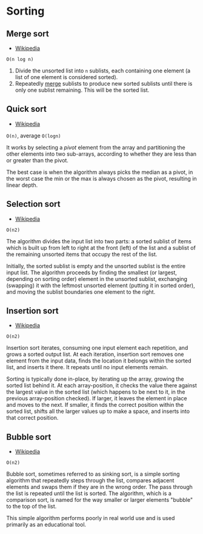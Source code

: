 # Sorting

## Merge sort

- [Wikipedia](https://en.wikipedia.org/wiki/Merge_sort)

`O(n log n)`

1. Divide the unsorted list into `n` sublists, each containing one element (a list of one element is considered sorted).
2. Repeatedly [merge](https://en.wikipedia.org/wiki/Merge_algorithm) sublists to produce new sorted sublists until there
   is only one sublist remaining. This will be the sorted list.

## Quick sort

- [Wikipedia](https://en.wikipedia.org/wiki/Quicksort)

`O(n)`, average `O(logn)`

It works by selecting a _pivot_ element from the array and partitioning the other elements into two sub-arrays,
according to whether they are less than or greater than the pivot.

The best case is when the algorithm always picks the median as a pivot, in the worst case the min or the max is always
chosen as the pivot, resulting in linear depth.

## Selection sort

- [Wikipedia](https://en.wikipedia.org/wiki/Selection_sort)

`O(n2)`

The algorithm divides the input list into two parts: a sorted sublist of items which is built up from left to right at
the front (left) of the list and a sublist of the remaining unsorted items that occupy the rest of the list.

Initially, the sorted sublist is empty and the unsorted sublist is the entire input list. The algorithm proceeds by
finding the smallest (or largest, depending on sorting order) element in the unsorted sublist, exchanging (swapping) it
with the leftmost unsorted element (putting it in sorted order), and moving the sublist boundaries one element to the
right.

## Insertion sort

- [Wikipedia](https://en.wikipedia.org/wiki/Insertion_sort)

`O(n2)`

Insertion sort iterates, consuming one input element each repetition, and grows a sorted output list. At each iteration,
insertion sort removes one element from the input data, finds the location it belongs within the sorted list, and
inserts it there. It repeats until no input elements remain.

Sorting is typically done in-place, by iterating up the array, growing the sorted list behind it. At each
array-position, it checks the value there against the largest value in the sorted list (which happens to be next to it,
in the previous array-position checked). If larger, it leaves the element in place and moves to the next. If smaller, it
finds the correct position within the sorted list, shifts all the larger values up to make a space, and inserts into
that correct position.

## Bubble sort

- [Wikipedia](https://en.wikipedia.org/wiki/Bubble_sort)

`O(n2)`

Bubble sort, sometimes referred to as sinking sort, is a simple sorting algorithm that repeatedly steps through the
list, compares adjacent elements and swaps them if they are in the wrong order. The pass through the list is repeated
until the list is sorted. The algorithm, which is a comparison sort, is named for the way smaller or larger elements
"bubble" to the top of the list.

This simple algorithm performs poorly in real world use and is used primarily as an educational tool.
